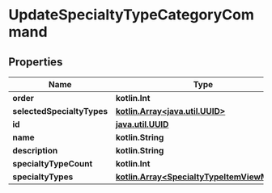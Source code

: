 
# UpdateSpecialtyTypeCategoryCommand

## Properties
Name | Type | Description | Notes
------------ | ------------- | ------------- | -------------
**order** | **kotlin.Int** |  |  [optional]
**selectedSpecialtyTypes** | [**kotlin.Array&lt;java.util.UUID&gt;**](java.util.UUID.md) |  |  [optional]
**id** | [**java.util.UUID**](java.util.UUID.md) |  |  [optional]
**name** | **kotlin.String** |  |  [optional]
**description** | **kotlin.String** |  |  [optional]
**specialtyTypeCount** | **kotlin.Int** |  |  [optional]
**specialtyTypes** | [**kotlin.Array&lt;SpecialtyTypeItemViewModel&gt;**](SpecialtyTypeItemViewModel.md) |  |  [optional]



